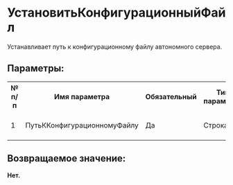 ﻿
<h1>УстановитьКонфигурационныйФайл</h1>
<p class="funcdesc">Устанавливает путь к конфигурационному файлу автономного сервера.<br /></p><h2>Параметры:</h2><table>
<tr>
  <th height="16" width="10%"><b>№ п/п</b></th>
  <th height="16" width="20%"><b>Имя параметра</b></th>
  <th height="16" width="10%"><b>Обязательный</b></th>
  <th height="16" width="20%"><b>Тип параметра</b></th>
  <th height="16" width="40%"><b>Описание</b></th>	
</tr><tr>
  <td >1</td>
  <td >ПутьККонфигурационномуФайлу</td>
  <td >Да</td>
  <td >Строка</td>
  <td >Путь к конфигурационному файлу.
</td>	
</tr></table><h2>Возвращаемое значение:</h2>
<b>Нет. </b><br />
